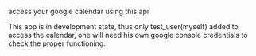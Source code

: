 access your google calendar using this api

This app is in development state, thus only test_user(myself) added to access the calendar, one will need his own google console credentials to check the proper functioning.
